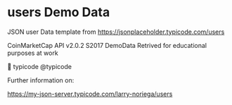 # users Demo Data

JSON user Data template from https://jsonplaceholder.typicode.com/users

CoinMarketCap API v2.0.2 S2017 DemoData Retrived for educational purposes at work

🌵
typicode @typicode

Further information on:

https://my-json-server.typicode.com/larry-noriega/users
